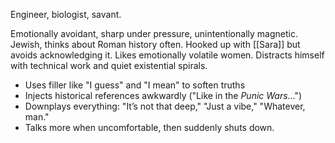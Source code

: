 Engineer, biologist, savant.

Emotionally avoidant, sharp under pressure, unintentionally magnetic. Jewish, thinks about Roman history often. Hooked up with [[Sara]] but avoids acknowledging it. Likes emotionally volatile women. Distracts himself with technical work and quiet existential spirals.

- Uses filler like "I guess" and "I mean" to soften truths
- Injects historical references awkwardly ("Like in the _Punic Wars_…")
- Downplays everything: "It’s not that deep," "Just a vibe," "Whatever, man."
- Talks more when uncomfortable, then suddenly shuts down.